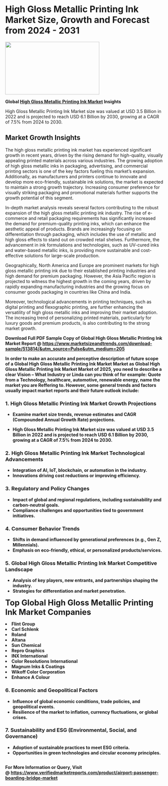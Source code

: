 <H1>High Gloss Metallic Printing Ink Market Size, Growth and Forecast from 2024 - 2031</H1><img class="aligncenter size-medium wp-image-584254" src="https://thirdeyenews.in/wp-content/uploads/2024/09/Global-Market-Research-300x168.jpeg" alt="" width="300" height="168" /><p><strong>Global&nbsp;<a href="https://www.marketsizeandtrends.com/download-sample/513814/&amp;utm_source=Pulse&amp;utm_medium=205">High Gloss Metallic Printing Ink Market</a> Insights</strong></p><p>High Gloss Metallic Printing Ink Market size was valued at USD 3.5 Billion in 2022 and is projected to reach USD 6.1 Billion by 2030, growing at a CAGR of 7.5% from 2024 to 2030.</p><p><h2>Market Growth Insights</h2> <p>The high gloss metallic printing ink market has experienced significant growth in recent years, driven by the rising demand for high-quality, visually appealing printed materials across various industries. The growing adoption of high gloss metallic inks in packaging, advertising, and commercial printing sectors is one of the key factors fueling this market’s expansion. Additionally, as manufacturers and printers continue to innovate and develop more eco-friendly, sustainable ink solutions, the market is expected to maintain a strong growth trajectory. Increasing consumer preference for visually striking packaging and promotional materials further supports the growth potential of this segment.</p> <p><strong></strong></p> <p>In-depth market analysis reveals several factors contributing to the robust expansion of the high gloss metallic printing ink industry. The rise of e-commerce and retail packaging requirements has significantly increased the demand for premium-quality printing inks, which can enhance the aesthetic appeal of products. Brands are increasingly focusing on differentiation through packaging, which includes the use of metallic and high gloss effects to stand out on crowded retail shelves. Furthermore, the advancement in ink formulations and technologies, such as UV-cured inks and water-based metallic inks, is providing more sustainable and cost-effective solutions for large-scale production.</p> <p>Geographically, North America and Europe are prominent markets for high gloss metallic printing ink due to their established printing industries and high demand for premium packaging. However, the Asia Pacific region is projected to witness the highest growth in the coming years, driven by rapidly expanding manufacturing industries and the growing focus on consumer goods packaging in countries like China and India.</p> <p>Moreover, technological advancements in printing techniques, such as digital printing and flexographic printing, are further enhancing the versatility of high gloss metallic inks and improving their market adoption. The increasing trend of personalizing printed materials, particularly for luxury goods and premium products, is also contributing to the strong market growth.</p> <p><strong></p><p><span class=""><strong>Download Full PDF Sample Copy of Global High Gloss Metallic Printing Ink Market Report</strong> @ <a href="https://www.marketsizeandtrends.com/download-sample/513814/&amp;utm_source=Pulse&amp;utm_medium=205" target="_blank">https://www.marketsizeandtrends.com/download-sample/513814/&amp;utm_source=Pulse&amp;utm_medium=205</a></span></p><p>In order to make an accurate and perceptive description of future scope of a Global&nbsp;High Gloss Metallic Printing Ink Market Market as Global&nbsp;High Gloss Metallic Printing Ink Market Market of 2025, you need to describe a clear Vision &ndash; What Industry or Linda can you think of for example: Quote from a Technology, healthcare, automotive, renewable energy, name the market you are Reffering to. However, some general trends and factors usually impact market reports and their future outlook include:</p><h3>1.&nbsp;<strong>High Gloss Metallic Printing Ink Market Growth Projections</strong></h3><ul><li>Examine market size trends, revenue estimates and CAGR (Compounded Annual Growth Rate) projections.</li><li><p>High Gloss Metallic Printing Ink Market size was valued at USD 3.5 Billion in 2022 and is projected to reach USD 6.1 Billion by 2030, growing at a CAGR of 7.5% from 2024 to 2030.</p></li></ul><h3>2.&nbsp;<strong>High Gloss Metallic Printing Ink Market Technological Advancements</strong></h3><ul><li>Integration of AI, IoT, blockchain, or automation in the industry.</li><li>Innovations driving cost reductions or improving efficiency.</li></ul><h3>3.&nbsp;<strong>Regulatory and Policy Changes</strong></h3><ul><li>Impact of global and regional regulations, including sustainability and carbon-neutral goals.</li><li>Compliance challenges and opportunities tied to government initiatives.</li></ul><h3>4.&nbsp;<strong>Consumer Behavior Trends</strong></h3><ul><li>Shifts in demand influenced by generational preferences (e.g., Gen Z, Millennials).</li><li>Emphasis on eco-friendly, ethical, or personalized products/services.</li></ul><h3>5.&nbsp;<strong>Global High Gloss Metallic Printing Ink Market Competitive Landscape</strong></h3><ul><li>Analysis of key players, new entrants, and partnerships shaping the industry.</li><li>Strategies for differentiation and market penetration.</li></ul><p data-pm-slice="1 1 []"><span style="color: inherit; font-family: inherit; font-size: 25px;">Top Global High Gloss Metallic Printing Ink Market Companies</span></p><div class="" data-test-id=""><p><li>Flint Group</li><li> Carl Schlenk</li><li> Roland</li><li> Altana</li><li> Sun Chemical</li><li> Repro Graphics</li><li> INX International</li><li> Color Resolutions International</li><li> Magnum Inks & Coatings</li><li> Wikoff Color Corporation</li><li> Enhance A Colour</li></p></div><h3>6.&nbsp;<strong>Economic and Geopolitical Factors</strong></h3><ul><li>Influence of global economic conditions, trade policies, and geopolitical events.</li><li>Resilience of the market to inflation, currency fluctuations, or global crises.</li></ul><h3>7.&nbsp;<strong>Sustainability and ESG (Environmental, Social, and Governance)</strong></h3><ul><li>Adoption of sustainable practices to meet ESG criteria.</li><li>Opportunities in green technologies and circular economy principles.</li></ul><h2><strong style="font-size: 14px;">For More Information or Query, Visit @&nbsp;</strong><a style="background-color: #ffffff; font-size: 14px;" href="https://www.marketsizeandtrends.com/report/high-gloss-metallic-printing-ink-market/" target="_blank">https://www.verifiedmarketreports.com/product/airport-passenger-boarding-bridge-market</a></h2>
